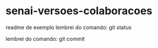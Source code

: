 # senai-versoes-colaboracoes

readme de exemplo
lembrei do comando: git status

lembrei do comando: git commit
